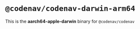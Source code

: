 # `@codenav/codenav-darwin-arm64`

This is the **aarch64-apple-darwin** binary for `@codenav/codenav`
